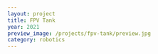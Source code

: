 ```yaml
---
layout: project
title: FPV Tank
year: 2021
preview_image: /projects/fpv-tank/preview.jpg
category: robotics
---
```


